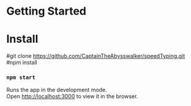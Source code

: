 # Getting Started 
# Install

#git clone https://github.com/CaptainTheAbysswalker/speedTyping.git
#npm install


### `npm start`

Runs the app in the development mode.\
Open [http://localhost:3000](http://localhost:3000) to view it in the browser.



